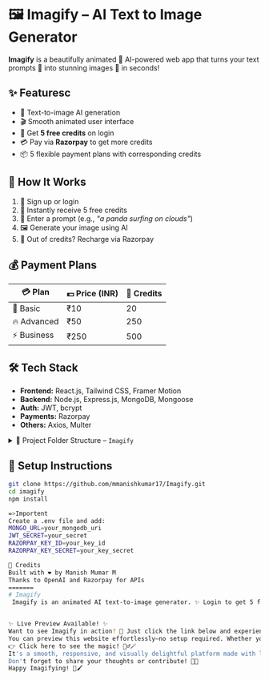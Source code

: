 # 🖼️ Imagify – AI Text to Image Generator

**Imagify** is a beautifully animated 🌈 AI-powered web app that turns your text prompts 📝 into stunning images 🎨 in seconds!

## ✨ Featuresc
- 🔡 Text-to-image AI generation
- 🎬 Smooth animated user interface
- 🎁 Get **5 free credits** on login
- 💳 Pay via **Razorpay** to get more credits
- 📦 5 flexible payment plans with corresponding credits

## 🚀 How It Works
1. 🔐 Sign up or login
2. 🎁 Instantly receive 5 free credits
3. 📝 Enter a prompt (e.g., *"a panda surfing on clouds"*)
4. 🖼️ Generate your image using AI
5. 💸 Out of credits? Recharge via Razorpay

## 💰 Payment Plans

| 💳 Plan     | 💵 Price (INR) | 🎯 Credits |
|------------|----------------|-----------|
| 🐣 Basic    | ₹10            | 20       |
| 🔥 Advanced | ₹50            | 250      |
| ⚡ Business  | ₹250           | 500      |

## 🛠️ Tech Stack
- **Frontend:** React.js, Tailwind CSS, Framer Motion
- **Backend:** Node.js, Express.js, MongoDB, Mongoose
- **Auth:** JWT, bcrypt
- **Payments:** Razorpay
- **Others:** Axios, Multer

<details> <summary>📁 Project Folder Structure – <code>Imagify</code></summary> <br>
bash
Copy
Edit
Imagify/
├── client/                  # Frontend
│   ├── node_modules/
│   ├── public/
│   ├── src/                 # React components & logic
│   ├── .env                 # Frontend environment variables
│   ├── .gitignore
│   ├── eslint.config.js
│   ├── index.html
│   ├── package.json
│   ├── package-lock.json
│   ├── README.md            # Optional frontend-specific README
│   └── vite.config.js
│
├── server/                  # Backend
│   ├── config/              # DB config or other setup files
│   ├── controllers/         # Request handlers
│   ├── middlewares/         # Custom middlewares (e.g., auth)
│   ├── models/              # Mongoose models
│   ├── node_modules/
│   ├── routes/              # Express routes
│   ├── .env                 # Backend environment variables
│   ├── package.json
│   ├── package-lock.json
│   ├── server.js            # Entry point for Express app
│   └── README.md            # Optional backend-specific README
│
└── README.md                # Main project README (root level)
</details>

## 📂 Setup Instructions

```bash
git clone https://github.com/mmanishkumar17/Imagify.git
cd imagify
npm install

=>Importent
Create a .env file and add:
MONGO_URL=your_mongodb_uri
JWT_SECRET=your_secret
RAZORPAY_KEY_ID=your_key_id
RAZORPAY_KEY_SECRET=your_key_secret

🙌 Credits
Built with ❤️ by Manish Mumar M
Thanks to OpenAI and Razorpay for APIs
=======
# Imagify
 Imagify is an animated AI text-to-image generator. ✨ Login to get 5 free credits 🎁, enter a prompt 📝, and generate stunning images 🎨. Recharge credits via Razorpay 💳 with 5 flexible plans 🔁. Fast, fun, and beautifully designed! 🚀


✨ Live Preview Available! ✨
Want to see Imagify in action? 🚀 Just click the link below and experience the magic for yourself! 🎨🖼️
You can preview this website effortlessly—no setup required. Whether you're here to explore, test, or just curious, we've made it easy for you to dive in. 🌐✨
👉 Click here to see the magic! 🧙‍♂️🪄
It's a smooth, responsive, and visually delightful platform made with love and code. ❤️💻
Don't forget to share your thoughts or contribute! 🤝🌟
Happy Imagifying! 🔮🖌️
